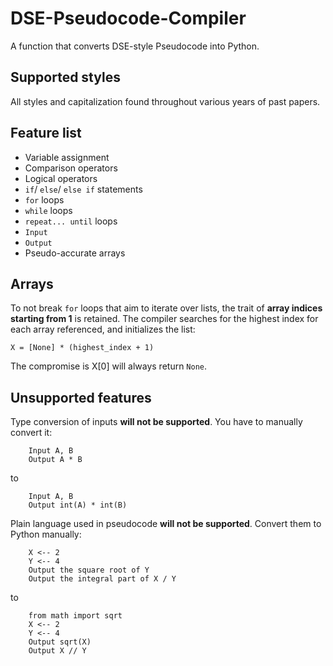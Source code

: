 # DSE-Pseudocode-Compiler
A function that converts DSE-style Pseudocode into Python.

## Supported styles
All styles and capitalization found throughout various years of past papers.

## Feature list
- Variable assignment
- Comparison operators
- Logical operators
- `if`/ `else`/ `else if` statements
- `for` loops
- `while` loops
- `repeat... until` loops
- `Input`
- `Output`
- Pseudo-accurate arrays

## Arrays
To not break `for` loops that aim to iterate over lists, the trait of **array indices starting from 1** is retained.
The compiler searches for the highest index for each array referenced, and initializes the list:
```
X = [None] * (highest_index + 1)
```
The compromise is X[0] will always return `None`.

## Unsupported features
Type conversion of inputs **will not be supported**. You have to manually convert it:
```
    Input A, B
    Output A * B
```
to
```
    Input A, B
    Output int(A) * int(B)
```

Plain language used in pseudocode **will not be supported**. Convert them to Python manually:
```
    X <-- 2
    Y <-- 4
    Output the square root of Y
    Output the integral part of X / Y
```
to
```
    from math import sqrt
    X <-- 2
    Y <-- 4
    Output sqrt(X)
    Output X // Y
```

